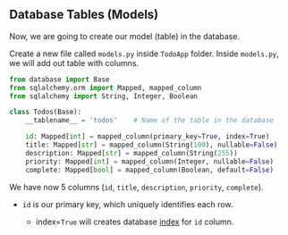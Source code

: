 ## Database Tables (Models)

Now, we are going to create our model (table) in the database.

Create a new file called `models.py` inside `TodoApp` folder. Inside `models.py`, we will add out table with columns.

```python
from database import Base
from sqlalchemy.orm import Mapped, mapped_column
from sqlalchemy import String, Integer, Boolean

class Todos(Base):
    __tablename__ = 'todos'    # Name of the table in the database

    id: Mapped[int] = mapped_column(primary_key=True, index=True)
    title: Mapped[str] = mapped_column(String(100), nullable=False)
    description: Mapped[str] = mapped_column(String(255))
    priority: Mapped[int] = mapped_column(Integer, nullable=False)
    complete: Mapped[bool] = mapped_column(Boolean, default=False)
```

We have now 5 columns (`id`, `title`, `description`, `priority`, `complete`).

- `id` is our primary key, which uniquely identifies each row.

  - index=`True` will creates database [index](https://www.opcito.com/blogs/a-guide-to-postgresql-indexing-with-sqlalchemy) for `id` column.
